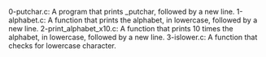 0-putchar.c: A program that prints _putchar, followed by a new line.
1-alphabet.c: A function that prints the alphabet, in lowercase, followed by a new line.
2-print_alphabet_x10.c: A function that prints 10 times the alphabet, in lowercase, followed by a new line.
3-islower.c: A function that checks for lowercase character.

